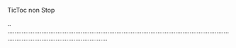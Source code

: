 TicToc non Stop

..
....................................................................................................................................................................................
